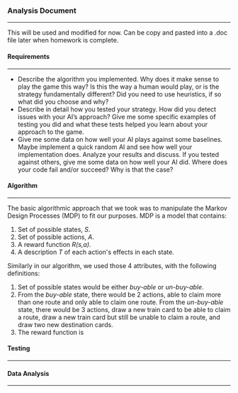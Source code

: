 ### Analysis Document 
---
This will be used and modified for now. Can be copy and pasted into a .doc file later when homework is complete.

#### Requirements
--- 
- Describe the algorithm you implemented. Why does it make sense to play the game this way?
Is this the way a human would play, or is the strategy fundamentally different? Did you need
to use heuristics, if so what did you choose and why?
- Describe in detail how you tested your strategy. How did you detect issues with your AI’s
approach? Give me some specific examples of testing you did and what these tests helped
you learn about your approach to the game.
- Give me some data on how well your AI plays against some baselines. Maybe implement a
quick random AI and see how well your implementation does. Analyze your results and
discuss. If you tested against others, give me some data on how well your AI did. Where does
your code fail and/or succeed? Why is that the case?

#### Algorithm 
---
The basic algorithmic approach that we took was to manipulate the Markov Design Processes (MDP) to fit our purposes. MDP is a model that contains: 

1. Set of possible states, *S*.
2. Set of possible actions, *A*. 
3. A reward function *R(s,a)*.
4. A description *T* of each action's effects in each state.

Similarly in our algorithm, we used those 4 attributes, with the following definitions:

1. Set of possible states would be either *buy-able* or *un-buy-able*.
2. From the *buy-able* state, there would be 2 actions, able to claim more than one route and only able to claim one route.
From the *un-buy-able* state, there would be 3 actions, draw a new train card to be able to claim a route, draw a new train card but still be unable to claim a route, and draw two new destination cards.
3. The reward function is 

#### Testing
---


#### Data Analysis
---
